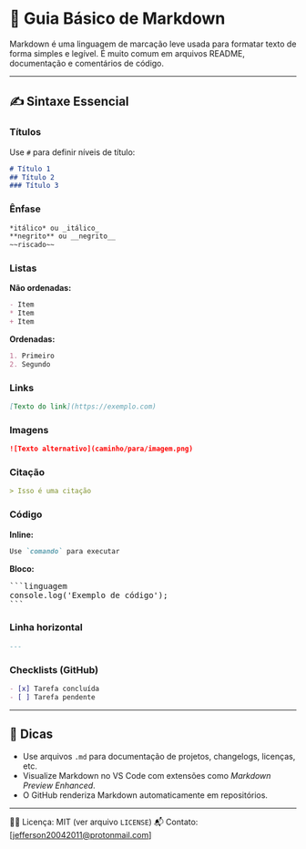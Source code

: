 # 📘 Guia Básico de Markdown

Markdown é uma linguagem de marcação leve usada para formatar texto de forma simples e legível. É muito comum em arquivos README, documentação e comentários de código.

---

## ✍️ Sintaxe Essencial

### Títulos
Use `#` para definir níveis de título:
```md
# Título 1
## Título 2
### Título 3
```

### Ênfase
```md
*itálico* ou _itálico_
**negrito** ou __negrito__
~~riscado~~
```

### Listas
**Não ordenadas:**
```md
- Item
* Item
+ Item
```
**Ordenadas:**
```md
1. Primeiro
2. Segundo
```

### Links
```md
[Texto do link](https://exemplo.com)
```

### Imagens
```md
![Texto alternativo](caminho/para/imagem.png)
```

### Citação
```md
> Isso é uma citação
```

### Código
**Inline:**
```md
Use `comando` para executar
```

**Bloco:**
<pre>
```linguagem
console.log('Exemplo de código');
```
</pre>

### Linha horizontal
```md
---
```

### Checklists (GitHub)
```md
- [x] Tarefa concluída
- [ ] Tarefa pendente
```

---

## 📌 Dicas
- Use arquivos `.md` para documentação de projetos, changelogs, licenças, etc.
- Visualize Markdown no VS Code com extensões como *Markdown Preview Enhanced*.
- O GitHub renderiza Markdown automaticamente em repositórios.

---

👨‍💻 Licença: MIT (ver arquivo `LICENSE`)
📬 Contato: [jefferson20042011@protonmail.com]

